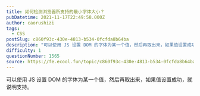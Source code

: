 ```yaml
---
title: 如何检测浏览器所支持的最小字体大小？
pubDatetime: 2021-11-17T22:49:58.000Z
author: caorushizi
tags:
  - CSS
postSlug: c860f93c-430e-4813-b534-0fcfda8b64ba
description: "可以使用 JS 设置 DOM 的字体为某一个值，然后再取出来，如果值设置成功，就说明支持。 "
difficulty: 1
questionNumber: 1565
source: https://fe.ecool.fun/topic/c860f93c-430e-4813-b534-0fcfda8b64ba
---
```


可以使用 JS 设置 DOM 的字体为某一个值，然后再取出来，如果值设置成功，就说明支持。
